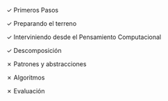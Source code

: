 ✓ Primeros Pasos

✓ Preparando el terreno

✓ Interviniendo desde el Pensamiento Computacional

✓ Descomposición

✗ Patrones y abstracciones

✗ Algoritmos  

✗ Evaluación